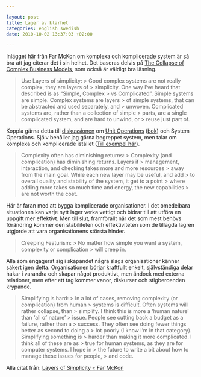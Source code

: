 ```yaml
--- 

layout: post
title: Lager av klarhet 
categories: english swedish 
date: 2010-10-02 13:37:03 +02:00 

---
```


Inlägget [här](http://www.farmckon.net/2010/04/layers-of-simplicity/) från Far McKon om komplexa och komplicerade system är så bra att jag citerar det i sin helhet. Det baseras delvis på [The Collapse of Complex Business Models](http://www.shirky.com/weblog/2010/04/the-collapse-of-complex-business-models/), som också är väldigt bra läsning.

> Use Layers of simplicity: > Good complex systems are not really complex, they are layers of > simplicity. One way I’ve heard that described is as “Simple, Complex > vs Complicated”. Simple systems are simple. Complex systems are layers > of simple systems, that can be abstracted and used separately, and > unwoven. Complicated systems are, rather than a collection of simple > parts, are a single complicated system, and are hard to unwind, or > reuse just part of.

Koppla gärna detta till [diskussionen](http://www.isk-gbg.org/99our68/?p=434) om [Unit Operations](http://en.wikipedia.org/wiki/Unit_operation) ([bok](http://www.bogost.com/books/unit_operations.shtml)) och System Operations. Själv behåller jag gärna begreppet system, men talar om komplexa och komplicerade istället ([Till exempel här](2010-07-26-pentagon-lar-ut-samtida-informationhantering.html)).

> Complexity often has diminishing returns: > Complexity (and complication) has diminishing returns. Layers if > management, interaction, and checking takes more and more resources > away from the main goal. While each new layer may be useful, and add > to overall quality and stability of the system, it get to a point > where adding more takes so much time and energy, the new capabilities > are not worth the cost.

Här är faran med att bygga komplicerade organisationer. I det omedelbara situationen kan varje nytt lager verka vettigt och bidrar till att utföra en uppgift mer effektivt. Men till slut, framförallt när det som mest behövs förändring kommer den stabiliteten och effektiviteten som de tillagda lagren utgjorde att vara organisationens största hinder.

> Creeping Featurism: > No matter how simple you want a system, complexity or complication > will creep in.

Alla som engagerat sig i skapandet några slags organisationer känner säkert igen detta. Organisationen börjar kraftfullt enkelt, självständiga delar hakar i varandra och skapar något produktivt, men ändock med externa relationer, men efter ett tag kommer vanor, diskurser och stigberoenden krypande.

> Simplifying is hard: > In a lot of cases, removing complexity (or complication) from human > systems is difficult. Often systems will rather collapse, than > simplify. I think this is more a ‘human nature’ than ‘all of nature’ > issue. People see cutting back a budget as a failure, rather than a > success. They often see doing fewer things better as second to doing a > lot poorly (I know I’m in that category). Simplifying something is > harder than making it more complicated. I think all of these are as > true for human systems, as they are for computer systems. I hope in > the future to write a bit about how to manage these issues for people, > and code.

Alla citat från: [Layers of Simplicity « Far McKon](http://www.farmckon.net/2010/04/layers-of-simplicity/)


